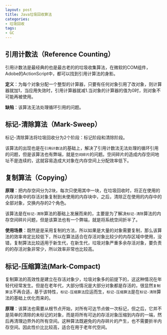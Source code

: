 ```yaml
---
layout: post
title: Java垃圾回收算法
categories:
- 垃圾回收
tags:
- GC
---
```


## 引用计数法（Reference Counting）

 引用计数法是最经典的也是最古老的的垃圾收集算法，在微软的COM组件，Adobe的ActionScript中，都可以找到引用计算法的身影。
 
 **定义**：为每个对象分配一个整型的计算器，只要有任何对象引用了改对象，则计算器就加1，当应用失效时，引用计算器就减1.当对象的计算器的值为0时，则对象不可能再被使用。
 
 **缺陷**：该算法无法处理循环引用的问题。
 
## 标记-清除算法（Mark-Sweep）
 
  标记-清除算法将垃圾回收分为2个阶段：标记阶段和清除阶段。

  该算法的出现也是在`引用计数法`的基础上，解决了引用计数法无法处理的循环引用的问题，但是该算法也有弊端，就是`空间碎片`的问题。空间碎片的造成内存空间地址不是连续的，这就容易造成大对象在内存空间上分配效率低下。


## 复制算法（Copying）

**原理**：把内存空间分为2块，每次只使用其中一块，在垃圾回收时，将正在使用的内存对象中的存活对象复制到未使用的内存块中，之后，清除正在使用的内存中的全部对象，交换内存的2个角色。

该算法是在`标记-清除`算法的基础上发展而来的，主要是为了解决`标记-清除`算法的内存空间碎片问题，但是该算法也有一个弊端，就是将系统空间折半了。

**使用场景**：既然是是采用复制的方法，所以如果是大量的对象需要复制，那么该算法的效率肯定比较低下，所以在算法适合在存活对象比较少的内存区域中使用，没错，复制算法比较适用于新生代，在新生代，垃圾对象严重多余存活对象，要负责的的存活对象非常少，所以效率非常也比较高。


## 标记-压缩算法(Mark-Compact)

复制算法的高效性是建立在存活对象少，垃圾对象多的前提下的，这这种情况在年轻代经常发生。但是在老年代，大部分情况是大部分对象都是存活的，很显然`复制算法`不再合适，基于该特性，`标记-压缩算法`应运而生，`标记-压缩算法`是在`标记-清除`算法的基础上优化而来的。

**原理**：该算法也需要从根节点开始，对所有可达节点做一次标记，但之后，它并不是简单的清除的未标记的对象，而是将所有可达的存活对象压缩到内存的一端，然后再清理边界外的所有空间。这种算法既避免的内存碎片的产生，也不需要折半内存空间。因此性价比比较高，适合在用于老年代空间。